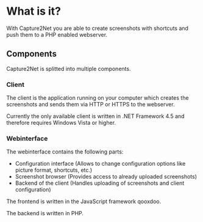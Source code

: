 # What is it?

With Capture2Net you are able to create screenshots with shortcuts and push them to a PHP enabled webserver.


## Components

Capture2Net is splitted into multiple components.

### Client

The client is the application running on your computer which creates the screenshots and sends them via HTTP or HTTPS to the webserver.

Currently the only available client is written in .NET Framework 4.5 and therefore requires Windows Vista or higher.


### Webinterface

The webinterface contains the following parts:

* Configuration interface (Allows to change configuration options like picture format, shortcuts, etc.)
* Screenshot browser (Provides access to already uploaded screenshots)
* Backend of the client (Handles uploading of screenshots and client configuration)

The frontend is written in the JavaScript framework qooxdoo.

The backend is written in PHP.
